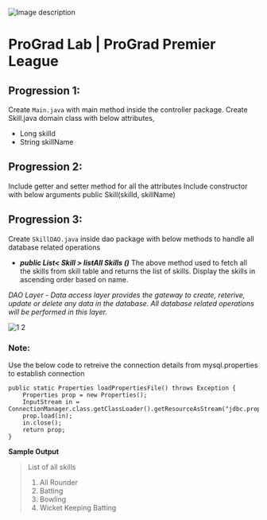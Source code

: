 ![Image description](https://i1.faceprep.in/ProGrad/face-logo-resized.png)

# ProGrad Lab | ProGrad Premier League


## Progression 1:

Create `Main.java` with main method inside the controller package.
Create Skill.java domain class with below attributes, 
- Long skilld 
- String skillName  


## Progression 2:

Include getter and setter method for all the attributes Include constructor with below arguments public Skill(skilld, skillName)


## Progression 3:

Create `SkillDAO.java` inside dao package with below methods to handle all database related operations
- ***public List< Skill > listAll Skills ()***
The above method used to fetch all the skills from skill table and returns the list of skills.
Display the skills in ascending order based on name. 

_DAO Layer - Data access layer provides the gateway to create, reterive, update or delete any data in the database. All database related operations will be performed in this layer._



![1 2](https://user-images.githubusercontent.com/61002120/76416050-5807d380-63c0-11ea-8d52-9e8750e800f9.png)


### Note:

Use the below code to retreive the connection details from mysql.properties to establish connection
```
public static Properties loadPropertiesFile() throws Exception {
	Properties prop = new Properties();	
	InputStream in = ConnectionManager.class.getClassLoader().getResourceAsStream("jdbc.properties");
	prop.load(in);
	in.close(); 
	return prop;
}
```    

**Sample Output**

> List of all skills 
> 1) All Rounder 
> 2) Batting 
> 3) Bowling 
> 4) Wicket Keeping Batting 

